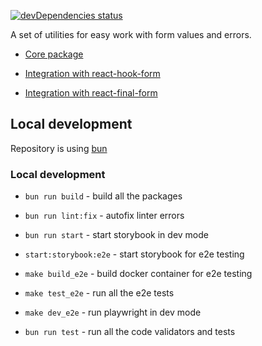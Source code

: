 [![devDependencies status](https://david-dm.org/vtaits/form-schema/dev-status.svg)](https://david-dm.org/vtaits/form-schema?type=dev)

A set of utilities for easy work with form values and errors.

- [Core package](https://github.com/vtaits/form-schema/tree/master/packages/form-schema)

- [Integration with react-hook-form](https://github.com/vtaits/form-schema/tree/master/packages/react-hook-form-schema)

- [Integration with react-final-form](https://github.com/vtaits/form-schema/tree/final-form/packages/react-final-form-schema)

## Local development

Repository is using [bun](https://bun.sh/)

### Local development

- `bun run build` - build all the packages

- `bun run lint:fix` - autofix linter errors

- `bun run start` - start storybook in dev mode

- `start:storybook:e2e` - start storybook for e2e testing

- `make build_e2e` - build docker container for e2e testing

- `make test_e2e` - run all the e2e tests

- `make dev_e2e` - run playwright in dev mode

- `bun run test` - run all the code validators and tests

